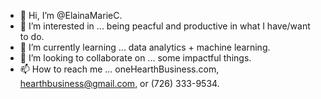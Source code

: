 - 👋 Hi, I’m @ElainaMarieC.
- 👀 I’m interested in ... being peacful and productive in what I have/want to do.
- 🌱 I’m currently learning ... data analytics + machine learning.
- 💞️ I’m looking to collaborate on ... some impactful things.
- 📫 How to reach me ... oneHearthBusiness.com, hearthbusiness@gmail.com, or (726) 333-9534.

<!---
ElainaMarieC/ElainaMarieC is a ✨ special ✨ repository because its `README.md` (this file) appears on your GitHub profile.
You can click the Preview link to take a look at your changes.
--->

